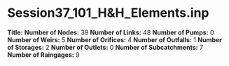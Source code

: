 # Session37_101_H&H_Elements.inp
**Title:** 
**Number of Nodes:** 39
**Number of Links:** 48
**Number of Pumps:** 0
**Number of Weirs:** 5
**Number of Orifices:** 4
**Number of Outfalls:** 1
**Number of Storages:** 2
**Number of Outlets:** 0
**Number of Subcatchments:** 7
**Number of Raingages:** 9
